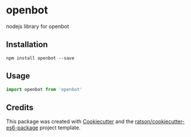 # openbot

nodejs library for openbot

## Installation

```
npm install openbot --save
```

## Usage

```js
import openbot from 'openbot'
```

## Credits
This package was created with [Cookiecutter](https://github.com/audreyr/cookiecutter) and the [ratson/cookiecutter-es6-package](https://github.com/ratson/cookiecutter-es6-package) project template.
